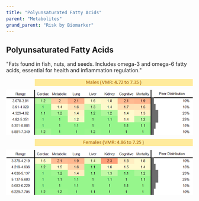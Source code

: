 ```yaml
---
title: "Polyunsaturated Fatty Acids"
parent: "Metabolites"
grand_parent: "Risk by Biomarker"
---
```



## Polyunsaturated Fatty Acids


"Fats found in fish, nuts, and seeds. Includes omega-3 and omega-6 fatty acids, essential for health and inflammation regulation."

<div style="display: flex; flex-direction: column; gap: 10px;">

  <img src="/assets/images/vmrbiomarker_polyunsaturated_fatty_acids__male.png" alt="Polyunsaturated Fatty Acids VMR Male" style="margin-left: 15%">
  <img src="/assets/images/rr_polyunsaturated_fatty_acids__male.png" alt="Polyunsaturated Fatty Acids RR Male">

  <img src="/assets/images/vmrbiomarker_polyunsaturated_fatty_acids__female.png" alt="Polyunsaturated Fatty Acids VMR Female" style="margin-left: 15%; ">
  <img src="/assets/images/rr_polyunsaturated_fatty_acids__female.png" alt="Polyunsaturated Fatty Acids RR Female">

</div>




